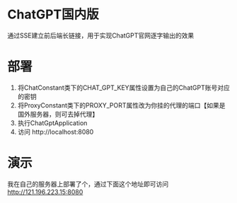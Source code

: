 # ChatGPT国内版
通过SSE建立前后端长链接，用于实现ChatGPT官网逐字输出的效果

# 部署
1. 将ChatConstant类下的CHAT_GPT_KEY属性设置为自己的ChatGPT账号对应的密钥
2. 将ProxyConstant类下的PROXY_PORT属性改为你挂的代理的端口【如果是国外服务器，则可去掉代理】
3. 执行ChatGptApplication
4. 访问 http://localhost:8080

# 演示
我在自己的服务器上部署了个，通过下面这个地址即可访问
http://121.196.223.15:8080
